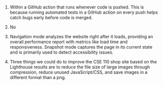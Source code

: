 1) Within a GitHub action that runs whenever code is pushed. This is because running automated tests in a GitHub action on every push helps catch bugs early before code is merged. 

2) No

3) Navigation mode analyzes the website right after it loads, providing an overall performance report with metrics like load time and responsiveness. Snapshot mode captures the page in its current state and is primarily used to detect accessibility issues.

4) Three things we could do to improve the CSE 110 shop site based on the Lighthouse results are to reduce the file size of large images through compression, reduce unused JavaScript/CSS, and save images in a different format than a png.



